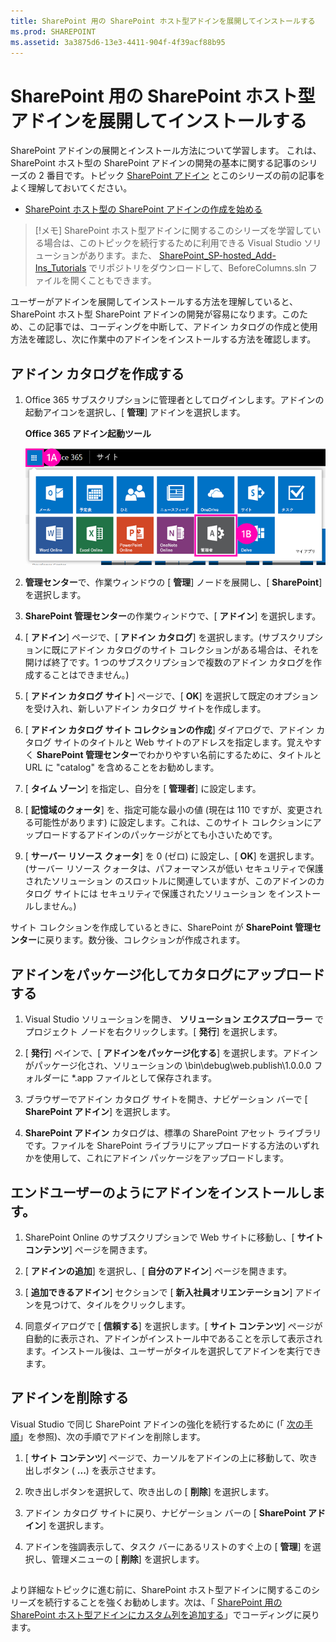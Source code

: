 ```yaml
---
title: SharePoint 用の SharePoint ホスト型アドインを展開してインストールする
ms.prod: SHAREPOINT
ms.assetid: 3a3875d6-13e3-4411-904f-4f39acf88b95
---
```



# SharePoint 用の SharePoint ホスト型アドインを展開してインストールする
SharePoint アドインの展開とインストール方法について学習します。
これは、SharePoint ホスト型の SharePoint アドインの開発の基本に関する記事のシリーズの 2 番目です。トピック  [SharePoint アドイン](sharepoint-add-ins.md) とこのシリーズの前の記事をよく理解しておいてください。
  
    
    


-  [SharePoint ホスト型の SharePoint アドインの作成を始める](get-started-creating-sharepoint-hosted-sharepoint-add-ins.md)
    
  

> [!メモ]
> SharePoint ホスト型アドインに関するこのシリーズを学習している場合は、このトピックを続行するために利用できる Visual Studio ソリューションがあります。また、 [SharePoint_SP-hosted_Add-Ins_Tutorials](https://github.com/OfficeDev/SharePoint_SP-hosted_Add-Ins_Tutorials) でリポジトリをダウンロードして、BeforeColumns.sln ファイルを開くこともできます。
  
    
    

ユーザーがアドインを展開してインストールする方法を理解していると、SharePoint ホスト型 SharePoint アドインの開発が容易になります。このため、この記事では、コーディングを中断して、アドイン カタログの作成と使用方法を確認し、次に作業中のアドインをインストールする方法を確認します。
## アドイン カタログを作成する


  
    
    

1. Office 365 サブスクリプションに管理者としてログインします。アドインの起動アイコンを選択し、[ **管理**] アドインを選択します。
    
   **Office 365 アドイン起動ツール**

  

     ![Office 365 アプリ起動ツール](images/ec60797c-d329-4922-a811-70c64598f4d5.PNG)
  

    
    
  
2. **管理センター**で、作業ウィンドウの [ **管理**] ノードを展開し、[ **SharePoint**] を選択します。
    
  
3. **SharePoint 管理センター**の作業ウィンドウで、[ **アドイン**] を選択します。
    
  
4. [ **アドイン**] ページで、[ **アドイン カタログ**] を選択します。(サブスクリプションに既にアドイン カタログのサイト コレクションがある場合は、それを開けば終了です。1 つのサブスクリプションで複数のアドイン カタログを作成することはできません。)
    
  
5. [ **アドイン カタログ サイト**] ページで、[ **OK**] を選択して既定のオプションを受け入れ、新しいアドイン カタログ サイトを作成します。
    
  
6. [ **アドイン カタログ サイト コレクションの作成**] ダイアログで、アドイン カタログ サイトのタイトルと Web サイトのアドレスを指定します。覚えやすく **SharePoint 管理センター**でわかりやすい名前にするために、タイトルと URL に "catalog" を含めることをお勧めします。
    
  
7. [ **タイム ゾーン**] を指定し、自分を [ **管理者**] に設定します。
    
  
8. [ **記憶域のクォータ**] を、指定可能な最小の値 (現在は 110 ですが、変更される可能性があります) に設定します。これは、このサイト コレクションにアップロードするアドインのパッケージがとても小さいためです。
    
  
9. [ **サーバー リソース クォータ**] を 0 (ゼロ) に設定し、[ **OK**] を選択します。(サーバー リソース クォータは、パフォーマンスが低い セキュリティで保護されたソリューション のスロットルに関連していますが、このアドインのカタログ サイトには セキュリティで保護されたソリューション をインストールしません。)
    
  
サイト コレクションを作成しているときに、SharePoint が **SharePoint 管理センター**に戻ります。数分後、コレクションが作成されます。
## アドインをパッケージ化してカタログにアップロードする


  
    
    

1. Visual Studio ソリューションを開き、 **ソリューション エクスプローラー** でプロジェクト ノードを右クリックします。[ **発行**] を選択します。
    
  
2. [ **発行**] ペインで、[ **アドインをパッケージ化する**] を選択します。アドインがパッケージ化され、ソリューションの \\bin\\debug\\web.publish\\1.0.0.0 フォルダーに *.app ファイルとして保存されます。
    
  
3. ブラウザーでアドイン カタログ サイトを開き、ナビゲーション バーで [ **SharePoint アドイン**] を選択します。
    
  
4. **SharePoint アドイン** カタログは、標準の SharePoint アセット ライブラリです。ファイルを SharePoint ライブラリにアップロードする方法のいずれかを使用して、これにアドイン パッケージをアップロードします。
    
  

## エンドユーザーのようにアドインをインストールします。


1. SharePoint Online のサブスクリプションで Web サイトに移動し、[ **サイト コンテンツ**] ページを開きます。
    
  
2. [ **アドインの追加**] を選択し、[ **自分のアドイン**] ページを開きます。
    
  
3. [ **追加できるアドイン**] セクションで [ **新入社員オリエンテーション**] アドインを見つけて、タイルをクリックします。
    
  
4. 同意ダイアログで [ **信頼する**] を選択します。[ **サイト コンテンツ**] ページが自動的に表示され、アドインがインストール中であることを示して表示されます。インストール後は、ユーザーがタイルを選択してアドインを実行できます。
    
  

## アドインを削除する

Visual Studio で同じ SharePoint アドインの強化を続行するために (「 [次の手順](#Nextsteps)」を参照)、次の手順でアドインを削除します。
  
    
    

1. [ **サイト コンテンツ**] ページで、カーソルをアドインの上に移動して、吹き出しボタン ( **...**) を表示させます。
    
  
2. 吹き出しボタンを選択して、吹き出しの [ **削除**] を選択します。
    
  
3. アドイン カタログ サイトに戻り、ナビゲーション バーの [ **SharePoint アドイン**] を選択します。
    
  
4. アドインを強調表示して、タスク バーにあるリストのすぐ上の [ **管理**] を選択し、管理メニューの [ **削除**] を選択します。
    
  

## 

より詳細なトピックに進む前に、SharePoint ホスト型アドインに関するこのシリーズを続行することを強くお勧めします。次は、「 [SharePoint 用の SharePoint ホスト型アドインにカスタム列を追加する](add-custom-columns-to-a-sharepoint-hostedsharepoint-add-in.md)」でコーディングに戻ります。
  
    
    

